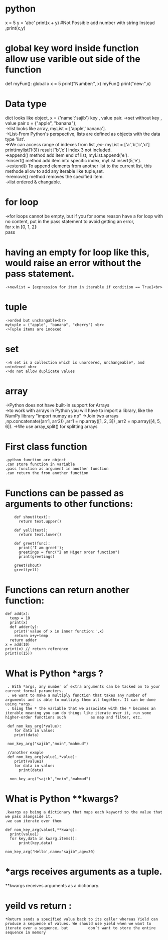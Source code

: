 # python
x = 5
y = 'abc'
print(x + y)
#Not Possible add number with string Instead ,print(x,y)

# global key word inside function allow use varible out side of the function
  def myFun():
    global x
    x = 5
    print("Number:", x)
myFun()
print("new:",x) 
# Data type
  dict looks like object, x = {'name':'sajib'} key , value pair.
   ->set without key , value pair x = {"apple", "banana"},<br>
   ->list looks like array, myList = ['apple','banana'].<br>
   ->List-From Python's perspective, lists are defined as objects with the data type 'list'.<br>
   ->We can access range of indexes from list ,ex- myList = ['a','b','c','d'] print(mylist[1:3]) result ['b','c'] index 3 not included.<br>
   ->append() method add item end of list, myList.append('e').<br>
   ->insert() method add item into specific index, myList.insert(5,'e').<br>
   ->extend() To append elements from another list to the current list, this methode allow to add any iterable like tuple,set.<br>
   ->remove() method removes the specified item.<br>
   ->list ordered & changable.
   
# for loop
  ->for loops cannot be empty, but if you for some reason have a for loop with no content, put in the pass statement to avoid getting an error,<br>
  for x in [0, 1, 2]: <br>
    pass <br>
  # having an empty for loop like this, would raise an error without the pass statement.
    ->newlist = [expression for item in iterable if condition == True]<br>
  # tuple
    ->orded but unchangable<br>
    mytuple = ("apple", "banana", "cherry") <br>
    ->Tuple items are indexed
    
  # set 
    ->A set is a collection which is unordered, unchangeable*, and unindexed <br>
    ->do not allow duplicate values
    
    
# array
  ->Python does not have built-in support for Arrays <br>
   ->to work with arrays in Python you will have to import a library, like the NumPy library "import numpy as np"
   ->Join two arrays ,np.concatenate((arr1, arr2)) ,arr1 = np.array([1, 2, 3]) ,arr2 = np.array([4, 5, 6]).
   ->We use array_split() for splitting arrays
   
 # First class function
    .python function are object
    .can store function in variable
    .pass function as argument in another function
    .can return the fron another function
   
  # Functions can be passed as arguments to other functions:
        def shout(text):
          return text.upper()

        def yell(text):
          return text.lower()

        def greet(func):
          print('I am greet');
          greetings = func("I am Higer order function")
          print(greetings)

        greet(shout)
        greet(yell)
     
  # Functions can return another function:
    def add(x):
      temp = 10
      print(x)
      def adder(y):
        print('value of x in inner function:',x)
        return x+y+temp
      return adder
    x = add(10)
    print(x) // return reference
    print(x(15))
  # What is Python *args ?
     . With *args, any number of extra arguments can be tacked on to your current formal parameters.
     . we want to make a multiply function that takes any number of arguments and is able to multiply them all together. It can be done using *args.
     . Using the * the variable that we associate with the * becomes an iterable meaning you can do things like iterate over it, run some higher-order functions such           as map and filter, etc.
     
     def non_key_arg(*value):
        for data in value:
        print(data)

     non_key_arg("sajib","moin","mahmud")
     
     //another exmple
     def non_key_arg(value1,*value):
        print(value1)
        for data in value:
          print(data)

      non_key_arg("sajib","moin","mahmud")
   
  # What is Python **kwargs?
    .kwargs as being a dictionary that maps each keyword to the value that we pass alongside it.
    .we can iterate over them
    
    def non_key_arg(value1,**kwarg):
      print(value1)
      for key,data in kwarg.items():
          print(key,data)

    non_key_arg('Hello',name="sajib",age=30)
  # *args receives arguments as a tuple.
  **kwargs receives arguments as a dictionary.
  
  # yeild vs return :
    *Return sends a specified value back to its caller whereas Yield can produce a sequence of values. We should use yield when we want to iterate over a sequence, but         don’t want to store the entire sequence in memory
